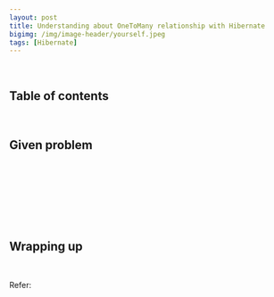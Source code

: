 ```yaml
---
layout: post
title: Understanding about OneToMany relationship with Hibernate
bigimg: /img/image-header/yourself.jpeg
tags: [Hibernate]
---
```




<br>

## Table of contents





<br>

## Given problem






<br>

## 






<br>

## 



<br>

## Wrapping up




<br>

Refer:
